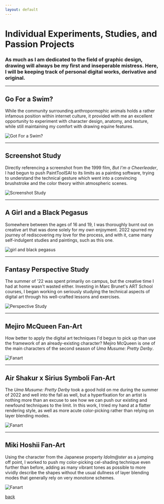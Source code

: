 ```yaml
---
layout: default
---
```


# Individual Experiments, Studies, and Passion Projects

### As much as I am dedicated to the field of graphic design, drawing will always be my first and inseperable mistress. Here, I will be keeping track of personal digital works, derivative and original. 

* * *

## Go For a Swim?
While the community surrounding anthropormophic animals holds a rather infamous position within internet culture, it provided with me an excellent opportunity to experiment with character design, anatomy, and texture, while still maintaining my comfort with drawing equine features.

![Got For a Swim?](https://i.imgur.com/yheCGtm.png)

* * *

## Screenshot Study
Directly referencing a screenshot from the 1999 film, _But I'm a Cheerleader_, I had begun to push PaintToolSAI to its limits as a painting software, trying to understand the technical gesture which went into a convincing brushstroke and the color theory within atmospheric scenes.

![Screenshot Study](https://i.imgur.com/ZOtvSgS.png)

* * *

## A Girl and a Black Pegasus
Somewhere between the ages of 16 and 19, I was thoroughly burnt out on creative art that was done solely for my own enjoyment. 2022 spurred my journey of rediscovering my love for the process, and with it, came many self-indulgent studies and paintings, such as this one.

![girl and black pegasus](https://i.imgur.com/EycCOPI.png)

* * *

## Fantasy Perspective Study 
The summer of '22 was spent primarily on campus, but the creative time I had at home wasn't wasted either. Investing in Marc Brunet's ART School courses, I began working on seriously studying the technical aspects of digital art through his well-crafted lessons and exercises.

![Perspective Study](https://i.imgur.com/013t27g.png)

* * * 

## Mejiro McQueen Fan-Art
How better to apply the digital art techniques I'd begun to pick up than use the framework of an already-existing character? Mejiro McQueen is one of the main characters of the second season of _Uma Musume: Pretty Derby_.

![Fanart](https://i.imgur.com/9ZDj2As.jpg)

* * * 

## Air Shakur x Sirius Symboli Fan-Art
The _Uma Musume: Pretty Derby_ took a good hold on me during the summer of 2022 and well into the fall as well, but a hyperfixation for an artist is nothing more than an excuse to see how we can push our existing and newfound techniques to the limit. In this work, I tried my hand at a flatter rendering style, as well as more acute color-picking rather than relying on layer blending modes.

![Fanart](https://i.imgur.com/RcKsQGM.png)

* * *

## Miki Hoshii Fan-Art
Using the character from the Japanese property _Idolm@ster_ as a jumping off point, I worked to push my color-picking cel-shading technique even further than before, adding as many vibrant tones as possible to more vividly describe the shapes without the usual dullness of layer blending modes that generally rely on very monotone schemes.

![Fanart](https://i.imgur.com/1PfVvcd.jpg)

[back](./)
